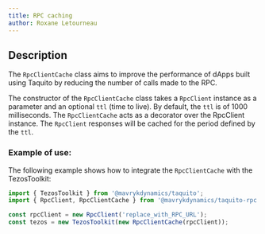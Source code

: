 ```yaml
---
title: RPC caching
author: Roxane Letourneau
---
```


## Description

The `RpcClientCache` class aims to improve the performance of dApps built using Taquito by reducing the number of calls made to the RPC.  

The constructor of the `RpcClientCache` class takes a `RpcClient` instance as a parameter and an optional `ttl` (time to live). By default, the `ttl` is of 1000 milliseconds. The `RpcClientCache` acts as a decorator over the RpcClient instance. The `RpcClient` responses will be cached for the period defined by the `ttl`.  

### Example of use: 

The following example shows how to integrate the `RpcClientCache` with the TezosToolkit:

```js
import { TezosToolkit } from '@mavrykdynamics/taquito';
import { RpcClient, RpcClientCache } from '@mavrykdynamics/taquito-rpc';

const rpcClient = new RpcClient('replace_with_RPC_URL');
const tezos = new TezosToolkit(new RpcClientCache(rpcClient));
```
